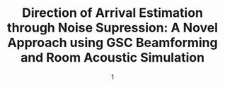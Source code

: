 ---
date: '1'
title: 'Direction of Arrival Estimation through Noise Supression: A Novel Approach using GSC Beamforming and Room Acoustic Simulation'
location: 'SPICSCON 2019'
external: 'https://ieeexplore.ieee.org/document/9065151'
tech:
  - Sound Processing
  - GCC-Path
  - Beamforming
  - GCS
showInProjects: true
---